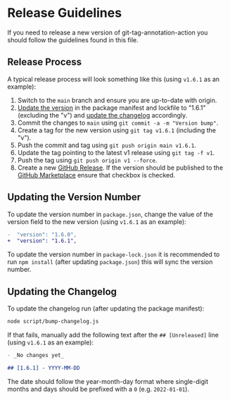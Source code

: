 # Release Guidelines

If you need to release a new version of git-tag-annotation-action you should
follow the guidelines found in this file.

## Release Process

A typical release process will look something like this (using `v1.6.1` as an
example):

1. Switch to the `main` branch and ensure you are up-to-date with origin.
1. [Update the version] in the package manifest and lockfile to "1.6.1"
   (excluding the "v") and [update the changelog] accordingly.
1. Commit the changes to `main` using `git commit -a -m "Version bump"`.
1. Create a tag for the new version using `git tag v1.6.1` (including the "v").
1. Push the commit and tag using `git push origin main v1.6.1`.
1. Update the tag pointing to the latest v1 release using `git tag -f v1`.
1. Push the tag using `git push origin v1 --force`.
1. Create a new [GitHub Release]. If the version should be published to the
   [GitHub Marketplace] ensure that checkbox is checked.

## Updating the Version Number

To update the version number in `package.json`, change the value of the version
field to the new version (using `v1.6.1` as an example):

```diff
-  "version": "1.6.0",
+  "version": "1.6.1",
```

To update the version number in `package-lock.json` it is recommended to run
`npm install` (after updating `package.json`) this will sync the version number.

## Updating the Changelog

To update the changelog run (after updating the package manifest):

```sh
node script/bump-changelog.js
```

If that fails, manually add the following text after the `## [Unreleased]` line
(using `v1.6.1` as an example):

```md
- _No changes yet_

## [1.6.1] - YYYY-MM-DD
```

The date should follow the year-month-day format where single-digit months and
days should be prefixed with a `0` (e.g. `2022-01-01`).

[github marketplace]: https://github.com/marketplace
[github release]: https://docs.github.com/en/repositories/releasing-projects-on-github/managing-releases-in-a-repository
[update the changelog]: #updating-the-changelog
[update the version]: #updating-the-version-number
